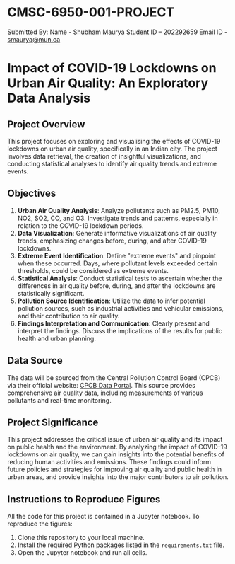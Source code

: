 # CMSC-6950-001-PROJECT

Submitted By:
Name - Shubham Maurya
Student ID – 202292659
Email ID - smaurya@mun.ca

# Impact of COVID-19 Lockdowns on Urban Air Quality: An Exploratory Data Analysis

## Project Overview
This project focuses on exploring and visualising the effects of COVID-19 lockdowns on urban air quality, specifically in an Indian city. The project involves data retrieval, the creation of insightful visualizations, and conducting statistical analyses to identify air quality trends and extreme events.

## Objectives
1. **Urban Air Quality Analysis**: Analyze pollutants such as PM2.5, PM10, NO2, SO2, CO, and O3. Investigate trends and patterns, especially in relation to the COVID-19 lockdown periods.
2. **Data Visualization**: Generate informative visualizations of air quality trends, emphasizing changes before, during, and after COVID-19 lockdowns.
3. **Extreme Event Identification**: Define "extreme events" and pinpoint when these occurred. Days, where pollutant levels exceeded certain thresholds, could be considered as extreme events.
4. **Statistical Analysis**: Conduct statistical tests to ascertain whether the differences in air quality before, during, and after the lockdowns are statistically significant.
5. **Pollution Source Identification**: Utilize the data to infer potential pollution sources, such as industrial activities and vehicular emissions, and their contribution to air quality.
6. **Findings Interpretation and Communication**: Clearly present and interpret the findings. Discuss the implications of the results for public health and urban planning.

## Data Source
The data will be sourced from the Central Pollution Control Board (CPCB) via their official website: [CPCB Data Portal](https://cpcb.nic.in/). This source provides comprehensive air quality data, including measurements of various pollutants and real-time monitoring.

## Project Significance
This project addresses the critical issue of urban air quality and its impact on public health and the environment. By analyzing the impact of COVID-19 lockdowns on air quality, we can gain insights into the potential benefits of reducing human activities and emissions. These findings could inform future policies and strategies for improving air quality and public health in urban areas, and provide insights into the major contributors to air pollution.


## Instructions to Reproduce Figures
All the code for this project is contained in a Jupyter notebook. To reproduce the figures:

1. Clone this repository to your local machine.
2. Install the required Python packages listed in the `requirements.txt` file.
3. Open the Jupyter notebook and run all cells.
